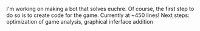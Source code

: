 I'm working on making a bot that solves euchre. Of course, the first step to do so is to create code for the game. Currently at ~450 lines!
Next steps: optimization of game analysis, graphical inferface addition
